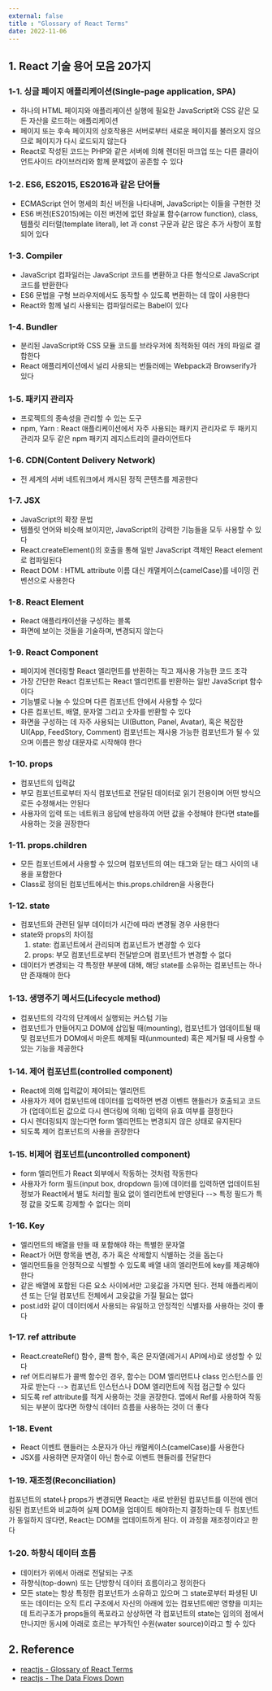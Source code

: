 ```yaml
---
external: false
title : "Glossary of React Terms"
date: 2022-11-06
---
```


## 1. React 기술 용어 모음 20가지

### 1-1. 싱글 페이지 애플리케이션(Single-page application, SPA)

- 하나의 HTML 페이지와 애플리케이션 실행에 필요한 JavaScript와 CSS 같은 모든 자산을 로드하는 애플리케이션
- 페이지 또는 후속 페이지의 상호작용은 서버로부터 새로운 페이지를 불러오지 않으므로 페이지가 다시 로드되지 않는다
- React로 작성된 코드는 PHP와 같은 서버에 의해 렌더된 마크업 또는 다른 클라이언트사이드 라이브러리와 함께 문제없이 공존할 수 있다

### 1-2. ES6, ES2015, ES2016과 같은 단어들

- ECMAScript 언어 명세의 최신 버전을 나타내며, JavaScript는 이들을 구현한 것
- ES6 버전(ES2015)에는 이전 버전에 없던 화살표 함수(arrow function), class, 템플릿 리터럴(template literal), let 과 const 구문과 같은 많은 추가 사항이 포함되어 있다

### 1-3. Compiler

- JavaScript 컴파일러는 JavaScript 코드를 변환하고 다른 형식으로 JavaScript 코드를 반환한다
- ES6 문법을 구형 브라우저에서도 동작할 수 있도록 변환하는 데 많이 사용한다
- React와 함께 널리 사용되는 컴파일러로는 Babel이 있다

### 1-4. Bundler

- 분리된 JavaScript와 CSS 모듈 코드를 브라우저에 최적화된 여러 개의 파일로 결합한다
- React 애플리케이션에서 널리 사용되는 번들러에는 Webpack과 Browserify가 있다

### 1-5. 패키지 관리자

- 프로젝트의 종속성을 관리할 수 있는 도구
- npm, Yarn : React 애플리케이션에서 자주 사용되는 패키지 관리자로 두 패키지 관리자 모두 같은 npm 패키지 레지스트리의 클라이언트다

### 1-6. CDN(Content Delivery Network)

- 전 세계의 서버 네트워크에서 캐시된 정적 콘텐츠를 제공한다

### 1-7. JSX

- JavaScript의 확장 문법
- 템플릿 언어와 비슷해 보이지만, JavaScript의 강력한 기능들을 모두 사용할 수 있다
- React.createElement()의 호출을 통해 일반 JavaScript 객체인 React element로 컴파일된다
- React DOM : HTML attribute 이름 대신 캐멀케이스(camelCase)를 네이밍 컨벤션으로 사용한다

### 1-8. React Element

- React 애플리캐이션을 구성하는 블록
- 화면에 보이는 것들을 기술하며, 변경되지 않는다

### 1-9. React Component

- 페이지에 렌더링할 React 엘리먼트를 반환하는 작고 재사용 가능한 코드 조각
- 가장 간단한 React 컴포넌트는 React 엘리먼트를 반환하는 일반 JavaScript 함수이다
- 기능별로 나눌 수 있으며 다른 컴포넌트 안에서 사용할 수 있다
- 다른 컴포넌트, 배열, 문자열 그리고 숫자를 반환할 수 있다
- 화면을 구성하는 데 자주 사용되는 UI(Button, Panel, Avatar), 혹은 복잡한 UI(App, FeedStory, Comment) 컴포넌트는 재사용 가능한 컴포넌트가 될 수 있으며 이름은 항상 대문자로 시작해야 한다

### 1-10. props

- 컴포넌트의 입력값
- 부모 컴포넌트로부터 자식 컴포넌트로 전달된 데이터로 읽기 전용이며 어떤 방식으로든 수정해서는 안된다
- 사용자의 입력 또는 네트워크 응답에 반응하여 어떤 값을 수정해야 한다면 state를 사용하는 것을 권장한다

### 1-11. props.children

- 모든 컴포넌트에서 사용할 수 있으며 컴포넌트의 여는 태그와 닫는 태그 사이의 내용을 포함한다
- Class로 정의된 컴포넌트에서는 this.props.children을 사용한다

### 1-12. state

- 컴포넌트와 관련된 일부 데이터가 시간에 따라 변경될 경우 사용한다
- state와 props의 차이점
  1. state: 컴포넌트에서 관리되며 컴포넌트가 변경할 수 있다
  2. props: 부모 컴포넌트로부터 전달받으며 컴포넌트가 변경할 수 없다
- 데이터가 변경되는 각 특정한 부분에 대해, 해당 state를 소유하는 컴포넌트는 하나만 존재해야 한다

### 1-13. 생명주기 메서드(Lifecycle method)

- 컴포넌트의 각각의 단계에서 실행되는 커스텀 기능
- 컴포넌트가 만들어지고 DOM에 삽입될 때(mounting), 컴포넌트가 업데이트될 때 및 컴포넌트가 DOM에서 마운트 해제될 때(unmounted) 혹은 제거될 때 사용할 수 있는 기능을 제공한다

### 1-14. 제어 컴포넌트(controlled component)

- React에 의해 입력값이 제어되는 엘리먼트
- 사용자가 제어 컴포넌트에 데이터를 입력하면 변경 이벤트 핸들러가 호출되고 코드가 (업데이트된 값으로 다시 렌더링에 의해) 입력의 유효 여부를 결정한다
- 다시 렌더링되지 않는다면 form 엘리먼트는 변경되지 않은 상태로 유지된다
- 되도록 제어 컴포넌트의 사용을 권장한다

### 1-15. 비제어 컴포넌트(uncontrolled component)

- form 엘리먼트가 React 외부에서 작동하는 것처럼 작동한다
- 사용자가 form 필드(input box, dropdown 등)에 데이터를 입력하면 업데이트된 정보가 React에서 별도 처리할 필요 없이 엘리먼트에 반영된다 --> 특정 필드가 특정 값을 갖도록 강제할 수 없다는 의미

### 1-16. Key

- 엘리먼트의 배열을 만들 때 포함해야 하는 특별한 문자열
- React가 어떤 항목을 변경, 추가 혹은 삭제할지 식별하는 것을 돕는다
- 엘리먼트들을 안정적으로 식별할 수 있도록 배열 내의 엘리먼트에 key를 제공해야 한다
- 같은 배열에 포함된 다른 요소 사이에서만 고윳값을 가지면 된다. 전체 애플리케이션 또는 단일 컴포넌트 전체에서 고윳값을 가질 필요는 없다
- post.id와 같이 데이터에서 사용되는 유일하고 안정적인 식별자를 사용하는 것이 좋다

### 1-17. ref attribute

- React.createRef() 함수, 콜백 함수, 혹은 문자열(레거시 API에서)로 생성할 수 있다
- ref 어트리뷰트가 콜백 함수인 경우, 함수는 DOM 엘리먼트나 class 인스턴스를 인자로 받는다 --> 컴포넌트 인스턴스나 DOM 엘리먼트에 직접 접근할 수 있다
- 되도록 ref attribute를 적게 사용하는 것을 권장한다. 앱에서 Ref를 사용하여 작동되는 부분이 많다면 하향식 데이터 흐름을 사용하는 것이 더 좋다

### 1-18. Event

- React 이벤트 핸들러는 소문자가 아닌 캐멀케이스(camelCase)를 사용한다
- JSX를 사용하면 문자열이 아닌 함수로 이벤트 핸들러를 전달한다

### 1-19. 재조정(Reconciliation)

컴포넌트의 state나 props가 변경되면 React는 새로 반환된 컴포넌트를 이전에 렌더링된 컴포넌트와 비교하여 실제 DOM을 업데이트 해야하는지 결정하는데 두 컴포넌트가 동일하지 않다면, React는 DOM을 업데이트하게 된다. 이 과정을 재조정이라고 한다

### 1-20. 하향식 데이터 흐름

- 데이터가 위에서 아래로 전달되는 구조
- 하향식(top-down) 또는 단방향식 데이터 흐름이라고 정의한다
- 모든 state는 항상 특정한 컴포넌트가 소유하고 있으며 그 state로부터 파생된 UI 또는 데이터는 오직 트리 구조에서 자신의 아래에 있는 컴포넌트에만 영향을 미치는데 트리구조가 props들의 폭포라고 상상하면 각 컴포넌트의 state는 임의의 점에서 만나지만 동시에 아래로 흐르는 부가적인 수원(water source)이라고 할 수 있다

## 2. Reference

- [reactjs - Glossary of React Terms](https://reactjs.org/docs/glossary.html)
- [reactjs - The Data Flows Down](https://reactjs.org/docs/state-and-lifecycle.html#the-data-flows-down)
